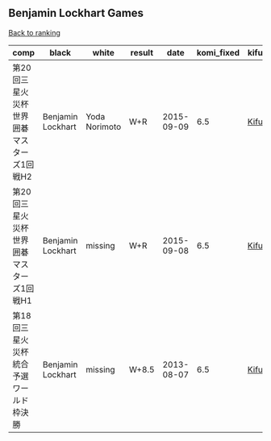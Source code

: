 ## Benjamin Lockhart Games

[Back to ranking](../../index.md)




| **comp** | **black** | **white** | **result** | **date** | **komi_fixed** | **kifu** | 
| --- | --- | --- | --- | --- | --- | --- |
| 第20回三星火災杯世界囲碁マスターズ1回戦H2 | Benjamin Lockhart | Yoda Norimoto | W+R | 2015-09-09 | 6.5 | [Kifu](https://kifudepot.net/kifucontents.php?id=kUr%2FyHS5mAX0hI25Kgydnw%3D%3D) | 
| 第20回三星火災杯世界囲碁マスターズ1回戦H1 | Benjamin Lockhart | missing | W+R | 2015-09-08 | 6.5 | [Kifu](https://kifudepot.net/kifucontents.php?id=htJ8UzqNFnSvFw0KVmu%2Fsw%3D%3D) | 
| 第18回三星火災杯統合予選ワールド枠決勝 | Benjamin Lockhart | missing | W+8.5 | 2013-08-07 | 6.5 | [Kifu](https://kifudepot.net/kifucontents.php?id=fVbhVUgIo3ZiRHgmrYACbA%3D%3D) |




